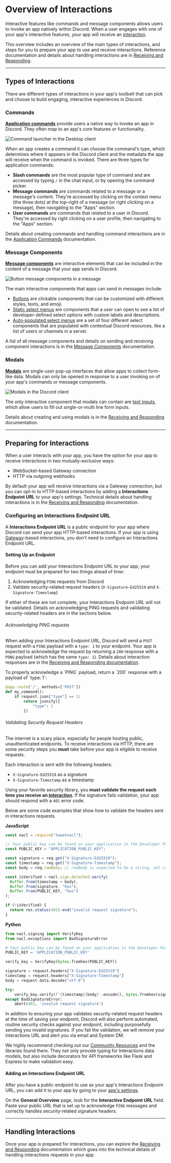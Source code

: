# Overview of Interactions

Interactive features like commands and message components allows users to invoke an app natively within Discord. When a user engages with one of your app's interactive features, your app will receive an [interaction](#DOCS_INTERACTIONS_RECEIVING_AND_RESPONDING/interaction-object).

This overview includes an overview of the main types of interactions, and steps for you to prepare your app to use and receive interactions. Reference documentation and details about handling interactions are in [Receiving and Responding](#DOCS_INTERACTIONS_RECEIVING_AND_RESPONDING).

---

## Types of Interactions

There are different types of interactions in your app's toolbelt that can pick and choose to build engaging, interactive experiences in Discord.

### Commands

**[Application commands](#DOCS_INTERACTIONS_APPLICATION_COMMANDS)** provide users a native way to invoke an app in Discord. They often map to an app's core features or functionality.

![Command launcher in the Desktop client](overview-command-desktop.png)

When an app creates a command it can choose the command's type, which determines where it appears in the Discord client and the metadata the app will receive when the command is invoked. There are three types for application commands:

- **Slash commands** are the most popular type of command and are accessed by typing `/` in the chat input, or by opening the command picker.
- **Message commands** are commands related to a message or a message's content. They're accessed by clicking on the context menu (the three dots) at the top-right of a message (or right clicking on a message), then navigating to the "Apps" section.
- **User commands** are commands that related to a user in Discord. They're accessed by right clicking on a user profile, then navigating to the "Apps" section.

Details about creating commands and handling command interactions are in the [Application Commands](#DOCS_INTERACTIONS_APPLICATION_COMMANDS) documentation.

### Message Components

**[Message components](#DOCS_INTERACTIONS_MESSAGE_COMPONENTS)** are interactive elements that can be included in the content of a message that your app sends in Discord.

![Button message components in a message](overview-components.png)

The main interactive components that apps can send in messages include:

- [Buttons](#DOCS_INTERACTIONS_MESSAGE_COMPONENTS/buttons) are clickable components that can be customized with different styles, texts, and emoji.
- [Static select menus](#DOCS_INTERACTIONS_MESSAGE_COMPONENTS/select-menus) are components that a user can open to see a list of developer-defined select options with custom labels and descriptions.
- [Auto-populated select menus](#DOCS_INTERACTIONS_MESSAGE_COMPONENTS/select-menu-types) are a set of four different select components that are populated with contextual Discord resources, like a list of users or channels in a server.

A list of all message components and details on sending and receiving component interactions is in the [Message Components](#DOCS_INTERACTIONS_MESSAGE_COMPONENTS) documentation.

### Modals

**[Modals](#DOCS_INTERACTIONS_RECEIVING_AND_RESPONDING/interaction-response-object-modal)** are single-user pop-up interfaces that allow apps to collect form-like data. Modals can only be opened in response to a user invoking on of your app's commands or message components.

![Modals in the Discord client](overview-modals.png)

The only interactive component that modals can contain are [text inputs](#DOCS_INTERACTIONS_MESSAGE_COMPONENTS/text-inputs), which allow users to fill out single-or-multi line form inputs.

Details about creating and using modals is in the [Receiving and Responding](#DOCS_INTERACTIONS_RECEIVING_AND_RESPONDING/interaction-response-object-modal) documentation.

---

## Preparing for Interactions

When a user interacts with your app, you have the option for your app to receive interactions in two mutually-exclusive ways:

- WebSocket-based Gateway connection
- HTTP via outgoing webhooks

By default your app will receive interactions via a Gateway connection, but you can opt-in to HTTP-based interactions by adding a **Interactions Endpoint URL** to your app's settings. Technical details about handling interactions is in the [Receiving and Responding](#DOCS_INTERACTIONS_RECEIVING_AND_RESPONDING) documentation.

### Configuring an Interactions Endpoint URL

A **Interactions Endpoint URL** is a public endpoint for your app where Discord can send your app HTTP-based interactions. If your app is using [Gateway](#DOCS_TOPICS_GATEWAY)-based interactions, you don't need to configure an Interactions Endpoint URL.

#### Setting Up an Endpoint

Before you can add your Interactions Endpoint URL to your app, your endpoint must be prepared for two things ahead of time:

1. Acknowledging `PING` requests from Discord
2. Validate security-related request headers (`X-Signature-Ed25519` and `X-Signature-Timestamp`)

If either of these are not complete, your Interactions Endpoint URL will not be validated. Details on acknowledging PING requests and validating security-related headers are in the sections below.

###### Acknowledging PING requests

When adding your Interactions Endpoint URL, Discord will send a `POST` request with a `PING` payload with a `type: 1` to your endpoint. Your app is expected to acknowledge the request by returning a `200` response with a `PONG` payload (which has the same `type: 1`). Details about interaction responses are in the [Receiving and Responding documentation](#DOCS_INTERACTIONS_RECEIVING_AND_RESPONDING).

<Collapsible title="Responding to PING Requests" description="Code example for acknowledging PING interactions" icon="code">
To properly acknowledge a `PING` payload, return a `200` response with a payload of `type: 1`:

```py
@app.route('/', methods=['POST'])
def my_command():
    if request.json["type"] == 1:
        return jsonify({
            "type": 1
        })
```

</Collapsible>

###### Validating Security Request Headers

The internet is a scary place, especially for people hosting public, unauthenticated endpoints. To receive interactions via HTTP, there are some security steps you **must** take before your app is eligible to receive requests.

Each interaction is sent with the following headers:

- `X-Signature-Ed25519` as a signature
- `X-Signature-Timestamp` as a timestamp

Using your favorite security library, you **must validate the request each time you receive an [interaction](#DOCS_INTERACTIONS_RECEIVING_AND_RESPONDING/interaction-object)**. If the signature fails validation, your app should respond with a `401` error code.

<Collapsible title="Validating Security Headers" description="Code example for validating security-related request headers" icon="code">
Below are some code examples that show how to validate the headers sent in interactions requests.

**JavaScript**

```js
const nacl = require("tweetnacl");

// Your public key can be found on your application in the Developer Portal
const PUBLIC_KEY = "APPLICATION_PUBLIC_KEY";

const signature = req.get("X-Signature-Ed25519");
const timestamp = req.get("X-Signature-Timestamp");
const body = req.rawBody; // rawBody is expected to be a string, not raw bytes

const isVerified = nacl.sign.detached.verify(
  Buffer.from(timestamp + body),
  Buffer.from(signature, "hex"),
  Buffer.from(PUBLIC_KEY, "hex")
);

if (!isVerified) {
  return res.status(401).end("invalid request signature");
}
```

**Python**

```py
from nacl.signing import VerifyKey
from nacl.exceptions import BadSignatureError

# Your public key can be found on your application in the Developer Portal
PUBLIC_KEY = 'APPLICATION_PUBLIC_KEY'

verify_key = VerifyKey(bytes.fromhex(PUBLIC_KEY))

signature = request.headers["X-Signature-Ed25519"]
timestamp = request.headers["X-Signature-Timestamp"]
body = request.data.decode("utf-8")

try:
    verify_key.verify(f'{timestamp}{body}'.encode(), bytes.fromhex(signature))
except BadSignatureError:
    abort(401, 'invalid request signature')
```

</Collapsible>

In addition to ensuring your app validates security-related request headers at the time of saving your endpoint, Discord will also perform automated, routine security checks against your endpoint, including purposefully sending you invalid signatures. If you fail the validation, we will remove your interactions URL and alert you via email and System DM.

We highly recommend checking out our [Community Resources](#DOCS_TOPICS_COMMUNITY_RESOURCES/interactions) and the libraries found there. They not only provide typing for Interactions data models, but also include decorators for API frameworks like Flask and Express to make validation easy.

#### Adding an Interactions Endpoint URL

After you have a public endpoint to use as your app's Interactions Endpoint URL, you can add it to your app by going to your [app's settings](https://discord.com/developers/applications).

On the **General Overview** page, look for the **Interactive Endpoint URL** field. Paste your public URL that is set up to acknowledge `PING` messages and correctly handles security-related signature headers.

---

## Handling Interactions

Once your app is prepared for interactions, you can explore the [Receiving and Responding](#DOCS_INTERACTIONS_RECEIVING_AND_RESPONDING) documentation which goes into the technical details of handling interactions requests in your app.
